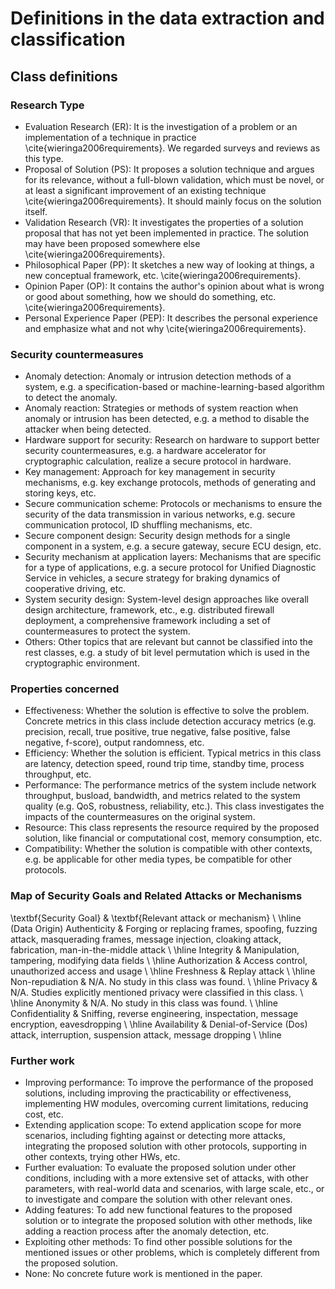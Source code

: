 # Definitions in the data extraction and classification 

## Class definitions

### Research Type
- Evaluation Research (ER): It is the investigation of a problem or an implementation of a technique in practice \cite{wieringa2006requirements}. We regarded surveys and reviews as this type.
- Proposal of Solution (PS): It proposes a solution technique and argues for its relevance, without a full-blown validation, which must be novel, or at least a significant improvement of an existing technique \cite{wieringa2006requirements}. It should mainly focus on the solution itself.
- Validation Research (VR): It investigates the properties of a solution proposal that has not yet been implemented in practice. The solution may have been proposed somewhere else \cite{wieringa2006requirements}. 
- Philosophical Paper (PP): It sketches a new way of looking at things, a new conceptual framework, etc. \cite{wieringa2006requirements}. 
- Opinion Paper (OP): It contains the author's opinion about what is wrong or good about something, how we should do something, etc. \cite{wieringa2006requirements}. 
- Personal Experience Paper (PEP): It describes the personal experience and emphasize what and not why \cite{wieringa2006requirements}. 

### Security countermeasures
- Anomaly detection: Anomaly or intrusion detection methods of a system, e.g. a specification-based or machine-learning-based algorithm to detect the anomaly.
- Anomaly reaction: Strategies or methods of system reaction when anomaly or intrusion has been detected, e.g. a method to disable the attacker when being detected.
- Hardware support for security: Research on hardware to support better security countermeasures, e.g. a hardware accelerator for cryptographic calculation, realize a secure protocol in hardware.
- Key management: Approach for key management in security mechanisms, e.g. key exchange protocols, methods of generating and storing keys, etc.
- Secure communication scheme: Protocols or mechanisms to ensure the security of the data transmission in various networks, e.g. secure communication protocol, ID shuffling mechanisms, etc.
- Secure component design: Security design methods for a single component in a system, e.g. a secure gateway, secure ECU design, etc.
- Security mechanism at application layers: Mechanisms that are specific for a type of applications, e.g. a secure protocol for Unified Diagnostic Service in vehicles, a secure strategy for braking dynamics of cooperative driving, etc.
- System security design: System-level design approaches like overall design architecture, framework, etc., e.g. distributed firewall deployment, a comprehensive framework including a set of countermeasures to protect the system.
- Others: Other topics that are relevant but cannot be classified into the rest classes, e.g. a study of bit level permutation which is used in the cryptographic environment.

### Properties concerned
- Effectiveness: Whether the solution is effective to solve the problem. Concrete metrics in this class include detection accuracy metrics (e.g. precision, recall, true positive, true negative, false positive, false negative, f-score), output randomness, etc.
- Efficiency: Whether the solution is efficient. Typical metrics in this class are latency, detection speed, round trip time, standby time, process throughput, etc.
- Performance: The performance metrics of the system include network throughput, busload, bandwidth, and metrics related to the system quality (e.g. QoS, robustness, reliability, etc.). This class investigates the impacts of the countermeasures on the original system.
- Resource: This class represents the resource required by the proposed solution, like financial or computational cost, memory consumption, etc.
- Compatibility: Whether the solution is compatible with other contexts, e.g. be applicable for other media types, be compatible for other protocols.

### Map of Security Goals and Related Attacks or Mechanisms

\textbf{Security Goal} & \textbf{Relevant attack or mechanism} \\
\hline
(Data Origin) Authenticity & Forging or replacing frames, spoofing, fuzzing attack, masquerading frames, message injection, cloaking attack, fabrication, man-in-the-middle attack \\
\hline
Integrity & Manipulation, tampering, modifying data fields \\
\hline
Authorization & Access control, unauthorized access and usage \\
\hline
Freshness & Replay attack \\
\hline
Non-repudiation & N/A. No study in this class was found. \\
\hline
Privacy & N/A. Studies explicitly mentioned privacy were classified in this class. \\
\hline
Anonymity & N/A. No study in this class was found. \\
\hline
Confidentiality & Sniffing, reverse engineering, inspectation, message encryption, eavesdropping \\
\hline
Availability & Denial-of-Service (Dos) attack, interruption, suspension attack, message dropping \\
\hline

### Further work
- Improving performance: To improve the performance of the proposed solutions, including improving the practicability or effectiveness, implementing HW modules, overcoming current limitations, reducing cost, etc.
- Extending application scope: To extend application scope for more scenarios, including fighting against or detecting more attacks, integrating the proposed solution with other protocols, supporting in other contexts, trying other HWs, etc.
- Further evaluation: To evaluate the proposed solution under other conditions, including with a more extensive set of attacks, with other parameters, with real-world data and scenarios, with large scale, etc., or to investigate and compare the solution with other relevant ones.
- Adding features: To add new functional features to the proposed solution or to integrate the proposed solution with other methods, like adding a reaction process after the anomaly detection, etc.
- Exploiting other methods: To find other possible solutions for the mentioned issues or other problems, which is completely different from the proposed solution.
- None: No concrete future work is mentioned in the paper.


